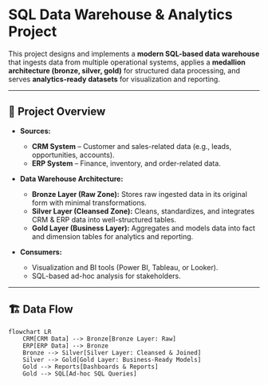 # SQL Data Warehouse & Analytics Project  

This project designs and implements a **modern SQL-based data warehouse** that ingests data from multiple operational systems, applies a **medallion architecture (bronze, silver, gold)** for structured data processing, and serves **analytics-ready datasets** for visualization and reporting.  

---

## 📂 Project Overview  

- **Sources:**  
  - **CRM System** – Customer and sales-related data (e.g., leads, opportunities, accounts).  
  - **ERP System** – Finance, inventory, and order-related data.  

- **Data Warehouse Architecture:**  
  - **Bronze Layer (Raw Zone):** Stores raw ingested data in its original form with minimal transformations.  
  - **Silver Layer (Cleansed Zone):** Cleans, standardizes, and integrates CRM & ERP data into well-structured tables.  
  - **Gold Layer (Business Layer):** Aggregates and models data into fact and dimension tables for analytics and reporting.  

- **Consumers:**  
  - Visualization and BI tools (Power BI, Tableau, or Looker).  
  - SQL-based ad-hoc analysis for stakeholders.  

---

## 🏗️ Data Flow  

```mermaid
flowchart LR
    CRM[CRM Data] --> Bronze[Bronze Layer: Raw]
    ERP[ERP Data] --> Bronze
    Bronze --> Silver[Silver Layer: Cleansed & Joined]
    Silver --> Gold[Gold Layer: Business-Ready Models]
    Gold --> Reports[Dashboards & Reports]
    Gold --> SQL[Ad-hoc SQL Queries]

